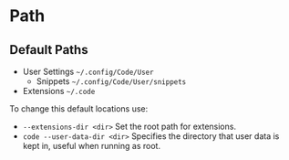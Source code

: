 # Path

## Default Paths

* User Settings `~/.config/Code/User`
  * Snippets `~/.config/Code/User/snippets`
* Extensions `~/.code`

To change this default locations use:

* `--extensions-dir <dir>` Set the root path for extensions.
* `code --user-data-dir <dir>` Specifies the directory that user data is kept in, useful when running as root.
